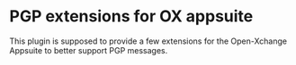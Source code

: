 # PGP extensions for OX appsuite

This plugin is supposed to provide a few extensions for the Open-Xchange Appsuite to better support PGP messages.

